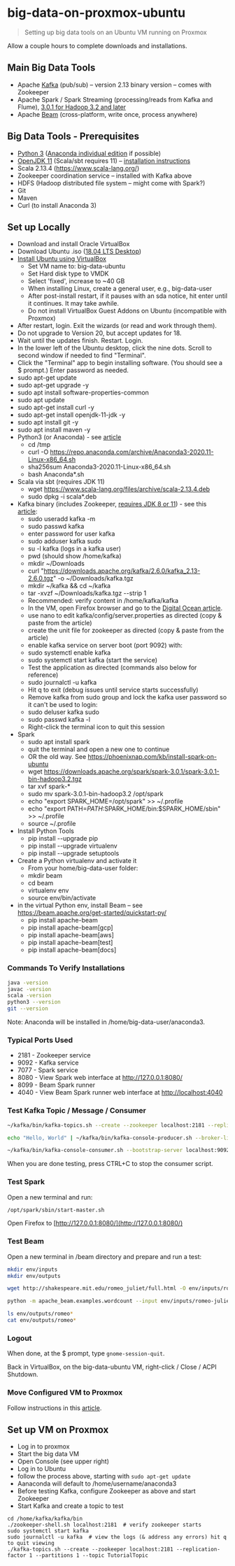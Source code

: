 # big-data-on-proxmox-ubuntu

> Setting up big data tools on an Ubuntu VM running on Proxmox

Allow a couple hours to complete downloads and installations.

## Main Big Data Tools

*	Apache [Kafka](https://kafka.apache.org/downloads) (pub/sub) – version 2.13 binary version – comes with Zookeeper
*	Apache Spark / Spark Streaming (processing/reads from Kafka and Flume), [3.0.1 for Hadoop 3.2 and later](https://spark.apache.org/downloads.html)
*	Apache [Beam](https://beam.apache.org/get-started/downloads/) (cross-platform, write once, process anywhere)

## Big Data Tools - Prerequisites

*	[Python 3](https://www.python.org/downloads/) ([Anaconda individual edition](https://www.anaconda.com/products/individual) if possible)
*	[OpenJDK 11](https://jdk.java.net/15/) (Scala/sbt requires 11) – [installation instructions](https://openjdk.java.net/install/)
*	Scala 2.13.4 (https://www.scala-lang.org/)
*	Zookeeper coordination service – installed with Kafka above
*	HDFS (Hadoop distributed file system – might come with Spark?)
*	Git
*	Maven
* Curl (to install Anaconda 3)

## Set up Locally

*	Download and install Oracle VirtualBox 
* Download Ubuntu .iso ([18.04 LTS Desktop](https://releases.ubuntu.com/18.04/))
* [Install Ubuntu using VirtualBox](https://itsfoss.com/install-linux-in-virtualbox/)
  * Set VM name to: big-data-ubuntu
  * Set Hard disk type to VMDK
  * Select 'fixed', increase to ~40 GB
  * When installing Linux, create a general user, e.g., big-data-user
  * After post-install restart, if it pauses with an sda notice, hit enter until it continues. It may take awhile.
  * Do not install VirtualBox Guest Addons on Ubuntu (incompatible with Proxmox)
* After restart, login. Exit the wizards (or read and work through them). 
* Do not upgrade to Version 20, but accept updates for 18. 
* Wait until the updates finish. Restart. Login.
* In the lower left of the Ubuntu desktop, click the nine dots. Scroll to second window if needed to find "Terminal".
* Click the "Terminal" app to begin installing software. (You should see a $ prompt.) Enter password as needed.
* sudo apt-get update
* sudo apt-get upgrade -y
*	sudo apt install software-properties-common
*	sudo apt update
* sudo apt-get install curl -y
*	sudo apt-get install openjdk-11-jdk -y
*	sudo apt install git -y
*	sudo apt install maven -y
*	Python3 (or Anaconda) - see [article](https://www.hostinger.com/tutorials/how-to-install-anaconda-on-ubuntu/)
    * cd /tmp
    * curl -O https://repo.anaconda.com/archive/Anaconda3-2020.11-Linux-x86_64.sh
    * sha256sum Anaconda3-2020.11-Linux-x86_64.sh
    * bash Anaconda*.sh
*	Scala via sbt (requires JDK 11)
    * wget https://www.scala-lang.org/files/archive/scala-2.13.4.deb
    * sudo dpkg -i scala*.deb
*	Kafka binary (includes Zookeeper, [requires JDK 8 or 11](https://kafka.apache.org/documentation/#java)) - see this [article](https://www.digitalocean.com/community/tutorials/how-to-install-apache-kafka-on-ubuntu-18-04):
    * sudo useradd kafka -m
    * sudo passwd kafka
    * enter password for user kafka
    * sudo adduser kafka sudo
    * su -l kafka (logs in a kafka user)
    * pwd (should show /home/kafka)
    * mkdir ~/Downloads
    * curl "https://downloads.apache.org/kafka/2.6.0/kafka_2.13-2.6.0.tgz" -o ~/Downloads/kafka.tgz
    * mkdir ~/kafka && cd ~/kafka
    * tar -xvzf ~/Downloads/kafka.tgz --strip 1
    * Recommended: verify content in /home/kafka/kafka
    * In the VM, open Firefox browser and go to the [Digital Ocean article](https://www.digitalocean.com/community/tutorials/how-to-install-apache-kafka-on-ubuntu-18-04). 
    * use nano to edit kafka/config/server.properties as directed (copy & paste from the article)
    * create the unit file for zookeeper as directed (copy & paste from the article)
    * enable kafka service on server boot (port 9092) with:
    * sudo systemctl enable kafka
    * sudo systemctl start kafka (start the service)
    * Test the application as directed (commands also below for reference)
    * sudo journalctl -u kafka
    * Hit q to exit (debug issues until service starts successfully)
    * Remove kafka from sudo group and lock the kafka user password so it can't be used to login:
    * sudo deluser kafka sudo
    * sudo passwd kafka -l
    * Right-click the terminal icon to quit this session
*	Spark
    * sudo apt install spark 
    * quit the terminal and open a new one to continue
    * OR the old way. See https://phoenixnap.com/kb/install-spark-on-ubuntu
    * wget https://downloads.apache.org/spark/spark-3.0.1/spark-3.0.1-bin-hadoop3.2.tgz
    * tar xvf spark-*
    * sudo mv spark-3.0.1-bin-hadoop3.2   /opt/spark
    * echo "export SPARK_HOME=/opt/spark" >> ~/.profile
    * echo "export PATH=$PATH:$SPARK_HOME/bin:$SPARK_HOME/sbin" >> ~/.profile
    * source ~/.profile
* Install Python Tools
    *	pip install --upgrade pip
    *	pip install --upgrade virtualenv
    *	pip install --upgrade setuptools
*	Create a Python virtualenv and activate it
    * From your home/big-data-user folder:
    * mkdir beam
    * cd beam
    * virtualenv env
    * source env/bin/activate
*	in the virtual Python env, install Beam – see https://beam.apache.org/get-started/quickstart-py/
    * pip install apache-beam
    * pip install apache-beam[gcp]
    * pip install apache-beam[aws]     
    * pip install apache-beam[test]     
    * pip install apache-beam[docs]   

### Commands To Verify Installations

```Bash
java -version
javac -version
scala -version
python3 --version
git --version
```

Note: Anaconda will be installed in /home/big-data-user/anaconda3.

### Typical Ports Used

* 2181 - Zookeeper service
* 9092 - Kafka service
* 7077 - Spark service
* 8080 - View Spark web interface at <http://127.0.0.1:8080/>
* 8099 - Beam Spark runner
* 4040 - View Beam Spark runner web interface at <http://localhost:4040>

### Test Kafka Topic / Message / Consumer

```Bash
~/kafka/bin/kafka-topics.sh --create --zookeeper localhost:2181 --replication-factor 1 --partitions 1 --topic TutorialTopic

echo "Hello, World" | ~/kafka/bin/kafka-console-producer.sh --broker-list localhost:9092 --topic TutorialTopic > /dev/null

~/kafka/bin/kafka-console-consumer.sh --bootstrap-server localhost:9092 --topic TutorialTopic --from-beginning
```

When you are done testing, press CTRL+C to stop the consumer script. 

### Test Spark

Open a new terminal and run:

```bash
/opt/spark/sbin/start-master.sh
```

Open Firefox to [http://127.0.0.1:8080/](http://127.0.0.1:8080/)

### Test Beam

Open a new terminal in /beam directory and prepare and run a test:

```bash
mkdir env/inputs
mkdir env/outputs

wget http://shakespeare.mit.edu/romeo_juliet/full.html -O env/inputs/romeo-juliet.txt

python -m apache_beam.examples.wordcount --input env/inputs/romeo-juliet.txt --output env/outputs/romeo-juliet

ls env/outputs/romeo*
cat env/outputs/romeo*
```

### Logout

When done, at the $ prompt, type `gnome-session-quit`.

Back in VirtualBox, on the big-data-ubuntu VM, right-click / Close / ACPI Shutdown. 

### Move Configured VM to Proxmox

Follow instructions in this [article](https://www.itsfullofstars.de/2019/07/import-ova-as-proxmox-vm/).


## Set up VM on Proxmox

- Log in to proxmox
- Start the big data VM
- Open Console (see upper right)
- Log in to Ubuntu
- follow the process above, starting with `sudo apt-get update`
- Aanaconda will default to /home/username/anaconda3 
- Before testing Kafka, configure Zookeeper as above and start Zookeeper
- Start Kafka and create a topic to test


```ubuntu
cd /home/kafka/kafka/bin
./zookeeper-shell.sh localhost:2181  # verify zookeeper starts
sudo systemctl start kafka
sudo journalctl -u kafka  # view the logs (& address any errors) hit q to quit viewing
./kafka-topics.sh --create --zookeeper localhost:2181 --replication-factor 1 --partitions 1 --topic TutorialTopic
```
